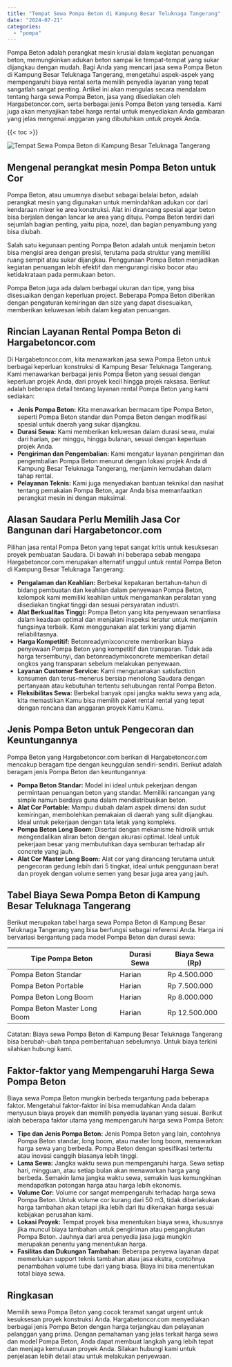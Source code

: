 ```yaml
---
title: "Tempat Sewa Pompa Beton di Kampung Besar Teluknaga Tangerang"
date: "2024-07-21"
categories: 
  - "pompa"
---
```




Pompa Beton adalah perangkat mesin krusial dalam kegiatan penuangan beton, memungkinkan adukan beton sampai ke tempat-tempat yang sukar dijangkau dengan mudah. Bagi Anda yang mencari jasa sewa Pompa Beton di Kampung Besar Teluknaga Tangerang, mengetahui aspek-aspek yang mempengaruhi biaya rental serta memilih penyedia layanan yang tepat sangatlah sangat penting. Artikel ini akan mengulas secara mendalam tentang harga sewa Pompa Beton, jasa yang disediakan oleh Hargabetoncor.com, serta berbagai jenis Pompa Beton yang tersedia. Kami juga akan menyajikan tabel harga rental untuk menyediakan Anda gambaran yang jelas mengenai anggaran yang dibutuhkan untuk proyek Anda.

{{< toc >}}

![Tempat Sewa Pompa Beton di Kampung Besar Teluknaga Tangerang](https://hargareadymixid.github.io/pompa/concrete-pump%20(28).png)

## Mengenal perangkat mesin Pompa Beton untuk Cor

Pompa Beton, atau umumnya disebut sebagai belalai beton, adalah perangkat mesin yang digunakan untuk memindahkan adukan cor dari kendaraan mixer ke area konstruksi. Alat ini dirancang spesial agar beton bisa berjalan dengan lancar ke area yang dituju. Pompa Beton terdiri dari sejumlah bagian penting, yaitu pipa, nozel, dan bagian penyambung yang bisa diubah.

Salah satu kegunaan penting Pompa Beton adalah untuk menjamin beton bisa mengisi area dengan presisi, terutama pada struktur yang memiliki ruang sempit atau sukar dijangkau. Penggunaan Pompa Beton menjadikan kegiatan penuangan lebih efektif dan mengurangi risiko bocor atau ketidakrataan pada permukaan beton.

Pompa Beton juga ada dalam berbagai ukuran dan tipe, yang bisa disesuaikan dengan keperluan project. Beberapa Pompa Beton diberikan dengan pengaturan kemiringan dan size yang dapat disesuaikan, memberikan keluwesan lebih dalam kegiatan penuangan.

## Rincian Layanan Rental Pompa Beton di Hargabetoncor.com

Di Hargabetoncor.com, kita menawarkan jasa sewa Pompa Beton untuk berbagai keperluan konstruksi di Kampung Besar Teluknaga Tangerang. Kami menawarkan berbagai jenis Pompa Beton yang sesuai dengan keperluan projek Anda, dari proyek kecil hingga projek raksasa. Berikut adalah beberapa detail tentang layanan rental Pompa Beton yang kami sediakan:

- **Jenis Pompa Beton:** Kita menawarkan bermacam tipe Pompa Beton, seperti Pompa Beton standar dan Pompa Beton dengan modifikasi spesial untuk daerah yang sukar dijangkau.
- **Durasi Sewa:** Kami memberikan keluwesan dalam durasi sewa, mulai dari harian, per minggu, hingga bulanan, sesuai dengan keperluan projek Anda.
- **Pengiriman dan Pengembalian:** Kami mengatur layanan pengiriman dan pengembalian Pompa Beton menurut dengan lokasi projek Anda di Kampung Besar Teluknaga Tangerang, menjamin kemudahan dalam tahap rental.
- **Pelayanan Teknis:** Kami juga menyediakan bantuan teknikal dan nasihat tentang pemakaian Pompa Beton, agar Anda bisa memanfaatkan perangkat mesin ini dengan maksimal.

## Alasan Saudara Perlu Memilih Jasa Cor Bangunan dari Hargabetoncor.com

Pilihan jasa rental Pompa Beton yang tepat sangat kritis untuk kesuksesan proyek pembuatan Saudara. Di bawah ini beberapa sebab mengapa Hargabetoncor.com merupakan alternatif unggul untuk rental Pompa Beton di Kampung Besar Teluknaga Tangerang:

- **Pengalaman dan Keahlian:** Berbekal kepakaran bertahun-tahun di bidang pembuatan dan keahlian dalam penyewaan Pompa Beton, kelompok kami memiliki keahlian untuk mengamankan peralatan yang disediakan tingkat tinggi dan sesuai persyaratan industri.
- **Alat Berkualitas Tinggi:** Pompa Beton yang kita penyewaan senantiasa dalam keadaan optimal dan menjalani inspeksi teratur untuk menjamin fungsinya terbaik. Kami menggunakan alat terkini yang dijamin reliabilitasnya.
- **Harga Kompetitif:** Betonreadymixconcrete memberikan biaya penyewaan Pompa Beton yang kompetitif dan transparan. Tidak ada harga tersembunyi, dan betonreadymixconcrete memberikan detail ongkos yang transparan sebelum melakukan penyewaan.
- **Layanan Customer Service:** Kami mengutamakan satisfaction konsumen dan terus-menerus bersiap menolong Saudara dengan pertanyaan atau kebutuhan tertentu sehubungan rental Pompa Beton.
- **Fleksibilitas Sewa:** Berbekal banyak opsi jangka waktu sewa yang ada, kita memastikan Kamu bisa memilih paket rental rental yang tepat dengan rencana dan anggaran proyek Kamu Kamu.

## Jenis Pompa Beton untuk Pengecoran dan Keuntungannya

Pompa Beton yang Hargabetoncor.com berikan di Hargabetoncor.com mencakup beragam tipe dengan keunggulan sendiri-sendiri. Berikut adalah beragam jenis Pompa Beton dan keuntungannya:

- **Pompa Beton Standar:** Model ini ideal untuk pekerjaan dengan permintaan penuangan beton yang standar. Memiliki rancangan yang simple namun berdaya guna dalam mendistribusikan beton.
- **Alat Cor Portable:** Mampu diubah dalam aspek dimensi dan sudut kemiringan, membolehkan pemakaian di daerah yang sulit dijangkau. Ideal untuk pekerjaan dengan tata letak yang kompleks.
- **Pompa Beton Long Boom:** Disertai dengan mekanisme hidrolik untuk mengendalikan aliran beton dengan akurasi optimal. Ideal untuk pekerjaan besar yang membutuhkan daya semburan terhadap alir concrete yang jauh.
- **Alat Cor Master Long Boom:** Alat cor yang dirancang terutama untuk pengecoran gedung lebih dari 5 tingkat, ideal untuk penggunaan berat dan proyek dengan volume semen yang besar juga area yang jauh.

## Tabel Biaya Sewa Pompa Beton di Kampung Besar Teluknaga Tangerang

Berikut merupakan tabel harga sewa Pompa Beton di Kampung Besar Teluknaga Tangerang yang bisa berfungsi sebagai referensi Anda. Harga ini bervariasi bergantung pada model Pompa Beton dan durasi sewa:

| Tipe Pompa Beton | Durasi Sewa | Biaya Sewa (Rp) |
| --- | --- | --- |
| Pompa Beton Standar | Harian | Rp 4.500.000 |
| Pompa Beton Portable | Harian | Rp 7.500.000 |
| Pompa Beton Long Boom | Harian | Rp 8.000.000 |
| Pompa Beton Master Long Boom | Harian | Rp 12.500.000 |

Catatan: Biaya sewa Pompa Beton di Kampung Besar Teluknaga Tangerang bisa berubah-ubah tanpa pemberitahuan sebelumnya. Untuk biaya terkini silahkan hubungi kami.

## Faktor-faktor yang Mempengaruhi Harga Sewa Pompa Beton

Biaya sewa Pompa Beton mungkin berbeda tergantung pada beberapa faktor. Mengetahui faktor-faktor ini bisa memudahkan Anda dalam menyusun biaya proyek dan memilih penyedia layanan yang sesuai. Berikut ialah beberapa faktor utama yang mempengaruhi harga sewa Pompa Beton:

- **Tipe dan Jenis Pompa Beton:** Jenis Pompa Beton yang lain, contohnya Pompa Beton standar, long boom, atau master long boom, menawarkan harga sewa yang berbeda. Pompa Beton dengan spesifikasi tertentu atau inovasi canggih biasanya lebih tinggi.
- **Lama Sewa:** Jangka waktu sewa pun mempengaruhi harga. Sewa setiap hari, mingguan, atau setiap bulan akan menawarkan harga yang berbeda. Semakin lama jangka waktu sewa, semakin luas kemungkinan mendapatkan potongan harga atau harga lebih ekonomis.
- **Volume Cor:** Volume cor sangat mempengaruhi terhadap harga sewa Pompa Beton. Untuk volume cor kurang dari 50 m3, tidak diberlakukan harga tambahan akan tetapi jika lebih dari itu dikenakan harga sesuai kebijakan perusahan kami.
- **Lokasi Proyek:** Tempat proyek bisa menentukan biaya sewa, khususnya jika muncul biaya tambahan untuk pengiriman atau pengangkutan Pompa Beton. Jauhnya dari area penyedia jasa juga mungkin merupakan penentu yang menentukan harga.
- **Fasilitas dan Dukungan Tambahan:** Beberapa penyewa layanan dapat memerlukan support teknis tambahan atau jasa ekstra, contohnya penambahan volume tube dari yang biasa. Biaya ini bisa menentukan total biaya sewa.

## Ringkasan

Memilih sewa Pompa Beton yang cocok teramat sangat urgent untuk kesuksesan proyek konstruksi Anda. Hargabetoncor.com menyediakan berbagai jenis Pompa Beton dengan harga terjangkau dan pelayanan pelanggan yang prima. Dengan pemahaman yang jelas terkait harga sewa dan model Pompa Beton, Anda dapat membuat langkah yang lebih tepat dan menjaga kemulusan proyek Anda. Silakan hubungi kami untuk penjelasan lebih detail atau untuk melakukan penyewaan.
